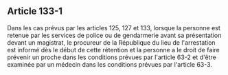 Article 133-1
----
Dans les cas prévus par les articles 125, 127 et 133, lorsque la personne est
retenue par les services de police ou de gendarmerie avant sa présentation
devant un magistrat, le procureur de la République du lieu de l'arrestation est
informé dès le début de cette rétention et la personne a le droit de faire
prévenir un proche dans les conditions prévues par l'article 63-2 et d'être
examinée par un médecin dans les conditions prévues par l'article 63-3.
